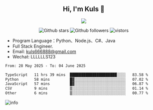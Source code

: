 <h2 align="center"> Hi, I'm Kuls 👋 </h2>
<p align="center">
    <p align="center">
        <img src=" https://avatars.githubusercontent.com/u/42165104?s=460&u=5c7fbf0bce7d4b38a15a44676e6f64b529e47598&v=4"/>
    </p>
    <p align="center">
      <img src="https://img.shields.io/github/stars/hellokuls?style=social" alt="Github stars" />
      <img src="https://img.shields.io/github/followers/hellokuls?style=social" alt="Github followers" />
      <img src="https://visitor-badge.glitch.me/badge?page_id=hellokuls.readme" alt="vistors" />
    </p>
</p>

- Program Language：Python、Node.js、C#、Java
- Full Stack Engineer.
- Email: kuls666888@gmail.com
- Wechat: LLLLLLS123

<!--START_SECTION:waka-->

```txt
From: 28 May 2025 - To: 04 June 2025

TypeScript   11 hrs 39 mins  █████████████████████░░░░   83.58 %
Python       58 mins         █▓░░░░░░░░░░░░░░░░░░░░░░░   07.02 %
JavaScript   57 mins         █▓░░░░░░░░░░░░░░░░░░░░░░░   06.87 %
CSV          9 mins          ▒░░░░░░░░░░░░░░░░░░░░░░░░   01.14 %
Other        6 mins          ▒░░░░░░░░░░░░░░░░░░░░░░░░   00.77 %
```

<!--END_SECTION:waka-->

![info](https://github-readme-stats.vercel.app/api?username=hellokuls&show_icons=true&count_private=true&hide=prs&theme=default_repocard)


